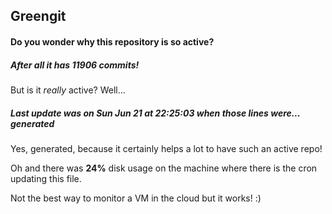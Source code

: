 ## Greengit

#### Do you wonder why this repository is so active?

##### After all it has 11906 commits!

But is it *really* active? Well...

##### Last update was on Sun Jun 21 at 22:25:03 when those lines were... generated

Yes, generated, because it certainly helps a lot to have such an active repo!

Oh and there was **24%** disk usage on the machine
where there is the cron updating this file.

Not the best way to monitor a VM in the cloud but it works! :)
